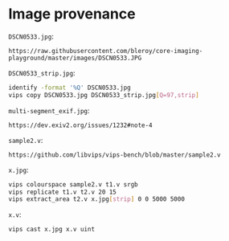 # Image provenance
`DSCN0533.jpg`:
```
https://raw.githubusercontent.com/bleroy/core-imaging-playground/master/images/DSCN0533.JPG
```

`DSCN0533_strip.jpg`:
```bash
identify -format '%Q' DSCN0533.jpg
vips copy DSCN0533.jpg DSCN0533_strip.jpg[Q=97,strip]
```

`multi-segment_exif.jpg`:
```
https://dev.exiv2.org/issues/1232#note-4
```

`sample2.v`:
```
https://github.com/libvips/vips-bench/blob/master/sample2.v
```

`x.jpg`:
```bash
vips colourspace sample2.v t1.v srgb
vips replicate t1.v t2.v 20 15
vips extract_area t2.v x.jpg[strip] 0 0 5000 5000
```

`x.v`:
```bash
vips cast x.jpg x.v uint
```
